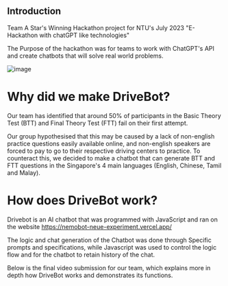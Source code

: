 ## Introduction
Team A Star's Winning Hackathon project for NTU's July 2023 "E-Hackathon with chatGPT like technologies"

The Purpose of the hackathon was for teams to work with ChatGPT's API and create chatbots that will solve real world problems.

![image](https://github.com/Shuang394/DriveBot/assets/131367380/52739e54-c31f-423b-9ac6-d3e80aa0ecbd)

# Why did we make DriveBot?
Our team has identified that around 50% of participants in the Basic Theory Test (BTT) and Final Theory Test (FTT) fail on their first attempt. 

Our group hypothesised that this may be caused by a lack of non-english practice questions easily available online, and non-english speakers
are forced to pay to go to their respective driving centers to practice. To counteract this, we decided to make a chatbot that can generate BTT and FTT questions in the Singapore's 4 main languages (English, Chinese, Tamil and Malay).

# How does DriveBot work?
Drivebot is an AI chatbot that was programmed with JavaScript and ran on the website https://nemobot-neue-experiment.vercel.app/

The logic and chat generation of the Chatbot was done through Specific prompts and specifications, while Javascript was used to control the logic flow and for the chatbot to retain history of the chat.


Below is the final video submission for our team, which explains more in depth how DriveBot works and demonstrates its functions. 
